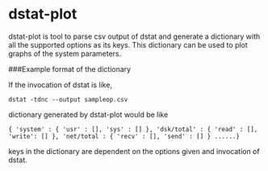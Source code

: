 # dstat-plot

dstat-plot is tool to parse csv output of dstat and generate a dictionary with all the supported options as its keys. This dictionary can be used to plot graphs of the system parameters.

###Example format of the dictionary

If the invocation of dstat is like,

`dstat -tdnc --output sampleop.csv`

dictionary generated by dstat-plot would be like

`{ 'system' : { 'usr' : [], 'sys' : [] }, 'dsk/total' : { 'read' : [], 'write': [] }, 'net/total : { 'recv' : [], 'send' : [] } ......}`

keys in the dictionary are dependent on the options given and invocation of dstat.